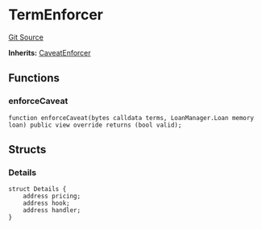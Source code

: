 # TermEnforcer
[Git Source](https://github.com/AstariaXYZ/starport/blob/15aa42a21bd8713473a3e2d3f09c004e943dc663/src/enforcers/TermEnforcer.sol)

**Inherits:**
[CaveatEnforcer](/src/enforcers/CaveatEnforcer.sol/abstract.CaveatEnforcer.md)


## Functions
### enforceCaveat


```solidity
function enforceCaveat(bytes calldata terms, LoanManager.Loan memory loan) public view override returns (bool valid);
```

## Structs
### Details

```solidity
struct Details {
    address pricing;
    address hook;
    address handler;
}
```

